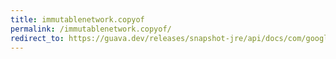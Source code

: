 ```yaml
---
title: immutablenetwork.copyof
permalink: /immutablenetwork.copyof/
redirect_to: https://guava.dev/releases/snapshot-jre/api/docs/com/google/common/graph/ImmutableNetwork.html#copyOf-com.google.common.graph.Network-
---
```

